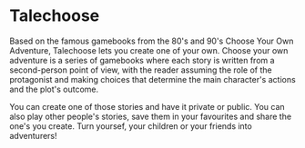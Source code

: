 # Talechoose

Based on the famous gamebooks from the 80's and 90's Choose Your Own Adventure, Talechoose lets you create one of your own. Choose your own adventure is a series of gamebooks where each story is written from a second-person point of view, with the reader assuming the role of the protagonist and making choices that determine the main character's actions and the plot's outcome.

You can create one of those stories and have it private or public. You can also play other people's stories, save them in your favourites and share the one's you create. Turn yoursef, your children or your friends into adventurers!

